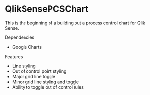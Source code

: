 # QlikSensePCSChart

This is the beginning of a building out a process control chart for Qlik Sense.

Dependencies
- Google Charts

Features
- Line styling
- Out of control point styling
- Major grid line toggle
- Minor grid line styling and toggle
- Ability to toggle out of control rules
